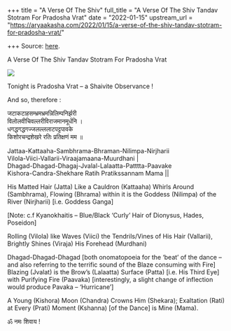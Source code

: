 +++
title = "A Verse Of The Shiv"
full_title = "A Verse Of The Shiv Tandav Stotram For Pradosha Vrat"
date = "2022-01-15"
upstream_url = "https://aryaakasha.com/2022/01/15/a-verse-of-the-shiv-tandav-stotram-for-pradosha-vrat/"

+++
Source: [here](https://aryaakasha.com/2022/01/15/a-verse-of-the-shiv-tandav-stotram-for-pradosha-vrat/).

A Verse Of The Shiv Tandav Stotram For Pradosha Vrat

![](https://aryaakasha.files.wordpress.com/2022/01/07fc27ce41034e0a066abdf495a69614.jpg?w=563)

Tonight is Pradosha Vrat – a Shaivite Observance !

And so, therefore :

जटाकटाहसम्भ्रमभ्रमन्निलिम्पनिर्झरी  
विलोलवीचिवल्लरीविराजमानमूर्धनि ।  
धगद्धगद्धगज्जलल्ललाटपट्टपावके  
किशोरचन्द्रशेखरे रतिः प्रतिक्षणं मम ॥

Jattaa-Kattaaha-Sambhrama-Bhraman-Nilimpa-Nirjharii  
Vilola-Viici-Vallarii-Viraajamaana-Muurdhani \|  
Dhagad-Dhagad-Dhagaj-Jvalal-Lalaatta-Patttta-Paavake  
Kishora-Candra-Shekhare Ratih Pratikssannam Mama \|\|

His Matted Hair (Jatta) Like a Cauldron (Kattaaha) Whirls Around
(Sambhrama), Flowing (Bhrama) within it is the Goddess (Nilimpa) of the
River (Nirjharii) \[i.e. Goddess Ganga\]

\[Note: c.f Kyanokhaitis – Blue/Black ‘Curly’ Hair of Dionysus, Hades,
Poseidon\]

Rolling (Vilola) like Waves (Viici) the Tendrils/Vines of His Hair
(Vallarii), Brightly Shines (Viraja) His Forehead (Murdhani)

Dhagad-Dhagad-Dhagad \[both onomatopoeia for the ‘beat’ of the dance –
and also referring to the terrific sound of the Blaze consuming with
Fire\] Blazing (Jvalat) is the Brow’s (Lalaatta) Surface (Patta) \[i.e.
His Third Eye\] with Purifying Fire (Paavaka) \[interestingly, a slight
change of inflection would produce Pavaka – ‘Hurricane’\]

A Young (Kishora) Moon (Chandra) Crowns Him (Shekara); Exaltation (Rati)
at Every (Prati) Moment (Kshanna) \[of the Dance\] is Mine (Mama).

ॐ नमः शिवाय !
